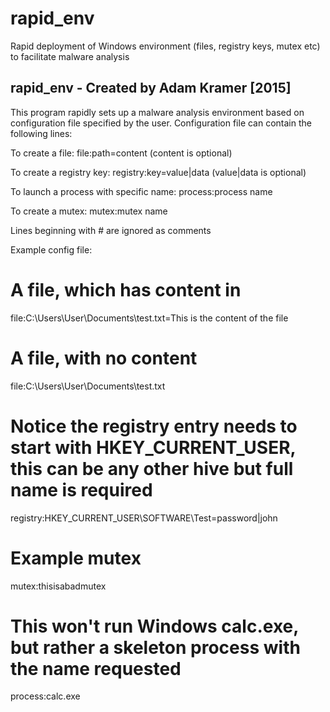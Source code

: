 rapid_env
=========

Rapid deployment of Windows environment (files, registry keys, mutex etc) to facilitate malware analysis

rapid_env - Created by Adam Kramer [2015]
----------------------------------------------------------- 
This program rapidly sets up a malware analysis environment based on configuration file specified by the user.
Configuration file can contain the following lines:

To create a file:
file:path=content   (content is optional) 

To create a registry key:
registry:key=value|data   (value|data is optional) 

To launch a process with specific name:
process:process name

To create a mutex:
mutex:mutex name

Lines beginning with # are ignored as comments

Example config file:
# A file, which has content in
file:C:\Users\User\Documents\test.txt=This is the content of the file
# A file, with no content
file:C:\Users\User\Documents\test.txt
# Notice the registry entry needs to start with HKEY_CURRENT_USER, this can be any other hive but full name is required
registry:HKEY_CURRENT_USER\SOFTWARE\Test=password|john
# Example mutex
mutex:thisisabadmutex
# This won't run Windows calc.exe, but rather a skeleton process with the name requested
process:calc.exe

